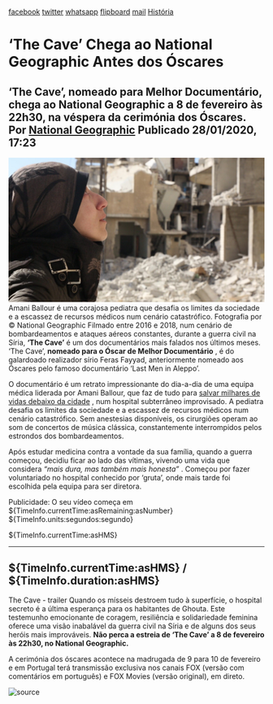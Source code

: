 [facebook](https://www.facebook.com/sharer/sharer.php?u=https%3A%2F%2Fwww.natgeo.pt%2Fhistoria%2F2020%2F01%2Fthe-cave-chega-ao-national-geographic-antes-dos-oscares) [twitter](https://twitter.com/share?url=https%3A%2F%2Fwww.natgeo.pt%2Fhistoria%2F2020%2F01%2Fthe-cave-chega-ao-national-geographic-antes-dos-oscares&via=natgeo&text=%E2%80%98The%20Cave%E2%80%99%20Chega%20ao%20National%20Geographic%20Antes%20dos%20%C3%93scares) [whatsapp](https://web.whatsapp.com/send?text=https%3A%2F%2Fwww.natgeo.pt%2Fhistoria%2F2020%2F01%2Fthe-cave-chega-ao-national-geographic-antes-dos-oscares) [flipboard](https://share.flipboard.com/bookmarklet/popout?v=2&title=%E2%80%98The%20Cave%E2%80%99%20Chega%20ao%20National%20Geographic%20Antes%20dos%20%C3%93scares&url=https%3A%2F%2Fwww.natgeo.pt%2Fhistoria%2F2020%2F01%2Fthe-cave-chega-ao-national-geographic-antes-dos-oscares) [mail](mailto:?subject=NatGeo&body=https%3A%2F%2Fwww.natgeo.pt%2Fhistoria%2F2020%2F01%2Fthe-cave-chega-ao-national-geographic-antes-dos-oscares%20-%20%E2%80%98The%20Cave%E2%80%99%20Chega%20ao%20National%20Geographic%20Antes%20dos%20%C3%93scares) [História](https://www.natgeo.pt/historia) 
# ‘The Cave’ Chega ao National Geographic Antes dos Óscares 
## ‘The Cave’, nomeado para Melhor Documentário, chega ao National Geographic a 8 de fevereiro às 22h30, na véspera da cerimónia dos Óscares. Por [National Geographic](https://www.natgeo.pt/autor/national-geographic) Publicado 28/01/2020, 17:23 
![Amani Ballour](img/files_styles_image_00_public_thecave_1_1_large.jpg)
Amani Ballour é uma corajosa pediatra que desafia os limites da sociedade e 
a escassez de recursos médicos num cenário catastrófico. Fotografia por © National Geographic Filmado entre 2016 e 2018, num cenário de bombardeamentos e ataques aéreos constantes, durante a guerra civil na Síria, **‘The Cave’** é um dos documentários mais falados nos últimos meses. ‘The Cave’, **nomeado para o Óscar de Melhor Documentário** , é do galardoado realizador sírio Feras Fayyad, anteriormente nomeado aos Óscares pelo famoso documentário ‘Last Men in Aleppo’. 

O documentário é um retrato impressionante do dia-a-dia de uma equipa médica liderada por Amani Ballour, que faz de tudo para [salvar milhares de vidas debaixo da cidade](https://www.natgeo.pt/historia/2019/12/medica-siria-salvou-milhares-de-pessoas-em-hospital-subterraneo) , num hospital subterrâneo improvisado. A pediatra desafia os limites da sociedade e a escassez de recursos médicos num cenário catastrófico. Sem anestesias disponíveis, os cirurgiões operam ao som de concertos de música clássica, constantemente interrompidos pelos estrondos dos bombardeamentos. 

Após estudar medicina contra a vontade da sua família, quando a guerra começou, decidiu ficar ao lado das vítimas, vivendo uma vida que considera _“mais dura, mas também mais honesta”_ . Começou por fazer voluntariado no hospital conhecido por ‘gruta’, onde mais tarde foi escolhida pela equipa para ser diretora. 

Publicidade: O seu vídeo começa em ${TimeInfo.currentTime:asRemaining:asNumber} ${TimeInfo.units:segundos:segundo}

${TimeInfo.currentTime:asHMS} 

-------- 
${TimeInfo.currentTime:asHMS} / ${TimeInfo.duration:asHMS} 
-------- 

The Cave - trailer Quando os mísseis destroem tudo à superfície, o hospital secreto é a última esperança para os habitantes de Ghouta. Este testemunho emocionante de coragem, resiliência e solidariedade feminina oferece uma visão inabalável da guerra civil na Síria e de alguns dos seus heróis mais improváveis. **Não perca a estreia de ‘The Cave’ a 8 de fevereiro às 22h30, no National Geographic.** 

A cerimónia dos óscares acontece na madrugada de 9 para 10 de fevereiro e em Portugal terá transmissão exclusiva nos canais FOX (versão com comentários em português) e FOX Movies (versão original), em direto. 



![source](https://www.natgeo.pt/historia/2020/01/the-cave-chega-ao-national-geographic-antes-dos-oscares)